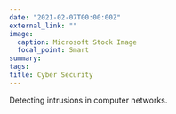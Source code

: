 ```yaml
---
date: "2021-02-07T00:00:00Z"
external_link: ""
image:
  caption: Microsoft Stock Image
  focal_point: Smart
summary:
tags:
title: Cyber Security
---
```


Detecting intrusions in computer networks.
